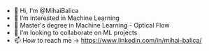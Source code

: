 - 👋 Hi, I’m @MihaiBalica
- 👀 I’m interested in Machine Learning
- 🌱 Master's degree in Machine Learning - Optical Flow
- 💞️ I’m looking to collaborate on ML projects
- 📫 How to reach me -> https://www.linkedin.com/in/mihai-balica/

<!---
MihaiBalica/MihaiBalica is a ✨ special ✨ repository because its `README.md` (this file) appears on your GitHub profile.
You can click the Preview link to take a look at your changes.
--->
